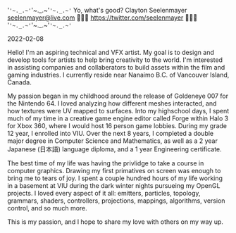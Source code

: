 '`'~._.~'`'~._.~'`'~._.~'`
Yo, what's good?
Clayton Seelenmayer
seelenmayer@live.com
💜💙💚 https://twitter.com/seelenmayer 💚💙💜
'`'~._.~'`'~._.~'`'~._.~'`

2022-02-08

Hello! I'm an aspiring technical and VFX artist.
My goal is to design and develop tools for artists to help bring creativity to the world.
I'm interested in assisting companies and collaberators to build assets within the film and gaming industries.
I currently reside near Nanaimo B.C. of Vancouver Island, Canada.

My passion began in my childhood around the release of Goldeneye 007 for the Nintendo 64. I loved analyzing how
different meshes interacted, and how textures were UV mapped to surfaces. Into my highschool days, I spent much
of my time in a creative game engine editor called Forge within Halo 3 for Xbox 360, where I would host 16 person
game lobbies. During my grade 12 year, I enrolled into VIU. Over the next 8 years, I completed a double major degree
in Computer Science and Mathematics, as well as a 2 year Japanese (日本語) language diploma, and a 1 year Engineering
certificate.

The best time of my life was having the privlidge to take a course in computer graphics. Drawing my first primatives
on screen was enough to bring me to tears of joy. I spent a couple hundred hours of my life working in a basement at
VIU during the dark winter nights pursueing my OpenGL projects. I loved every aspect of it all: emitters, particles,
topology, grammars, shaders, controllers, projections, mappings, algorithms, version control, and so much more.

This is my passion, and I hope to share my love with others on my way up.
